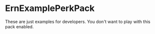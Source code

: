# ErnExamplePerkPack

These are just examples for developers. You don't want to play with this pack enabled.
